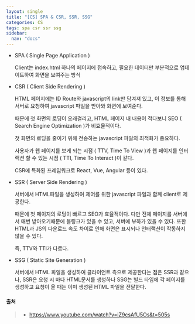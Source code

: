 ```yaml
---
layout: single
title: "[CS] SPA & CSR, SSR, SSG"
categories: CS
tags: spa csr ssr ssg
sidebar:
  nav: "docs"
---
```




- SPA ( Single Page Application )

  Client는 index.html 하나의 페이지에 접속하고, 필요한 데이터만 부분적으로 업데이트하여 화면을 보여주는 방식



- CSR ( Client Side Rendering )

  HTML 페이지에는 ID Route와 javascript의 link만 담겨져 있고, 이 정보를 통해 서버로 요청하여 javascript 파일을 받아와 화면에 보여준다.

  때문에 첫 화면의 로딩이 오래걸리고, HTML 페이지 내 내용이 적다보니 SEO ( Search Engine Optimization )가 비효율적이다.

  첫 화면의 로딩을 줄이기 위해 전송하는 javascript 파일의 최적화가 중요하다.

  사용자가 웹 페이지를 보게 되는 시점 ( TTV, Time To View )과 웹 페이지를 인터랙션 할 수 있는 시점 ( TTI, Time To Interact )이 같다.

  CSR에 특화된 프레임워크로 React, Vue, Angular 등이 있다.



- SSR ( Server Side Rendering )

  서버에서 HTML파일을 생성하여 제어를 위한 javascript 파일과 함께 client로 제공한다.

  때문에 첫 페이지의 로딩이 빠르고 SEO가 효율적이다. 다만 전체 페이지를 서버에서 매번 받아오기때문에 블링크가 있을 수 있고, 서버에 부하가 있을 수 있다. 또한 HTML과 JS의 다운로드 속도 차이로 인해 화면은 표시되나 인터랙션이 작동하지 않을 수 있다.

  즉, TTV와 TTI가 다르다.



- SSG ( Static Site Generation )

  서버에서 HTML 파일을 생성하여 클라이언트 측으로 제공한다는 점은 SSR과 같으나, SSR은 요청 시 마다 HTML문서를 생성하나 SSG는 빌드 타임에 각 페이지를 생성하고 요청이 올 때는 이미 생성된 HTML 파일을 전달한다.



#### 출처

> - https://www.youtube.com/watch?v=iZ9csAfU5Os&t=505s

